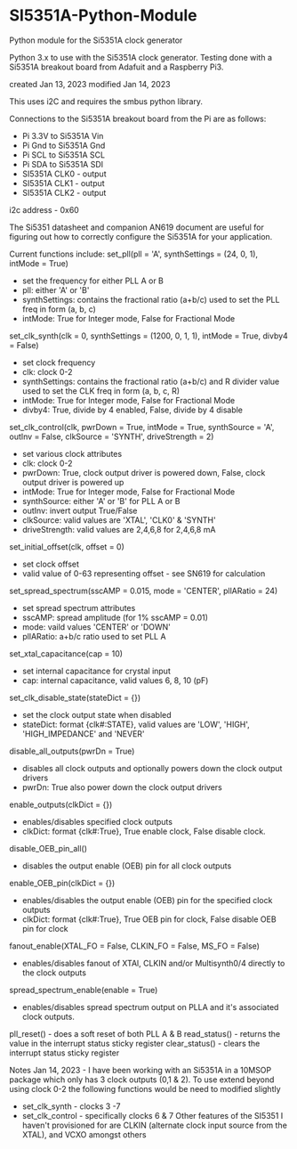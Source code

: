 # SI5351A-Python-Module
Python module for the Si5351A clock generator

Python 3.x to use with the Si5351A clock generator. Testing done with a Si5351A breakout
 board from Adafuit and a Raspberry Pi3.

created Jan 13, 2023
modified Jan 14, 2023

This uses i2C and requires the smbus python library.

Connections to the Si5351A breakout board from the Pi are as follows:
- Pi 3.3V to Si5351A Vin
- Pi Gnd to Si5351A Gnd
- Pi SCL to Si5351A SCL
- Pi SDA to Si5351A SDI
- SI5351A CLK0 - output
- SI5351A CLK1 - output
- SI5351A CLK2 - output

i2c address - 0x60

The Si5351 datasheet and companion AN619 document are useful for figuring out how to correctly configure the Si5351A for your application.

Current functions include:
set_pll(pll = 'A', synthSettings = (24, 0, 1), intMode = True)
- set the frequency for either PLL A or B
- pll: either 'A' or 'B'
- synthSettings: contains the fractional ratio (a+b/c) used to set the PLL freq in form (a, b, c)
- intMode: True for Integer mode, False for Fractional Mode

set_clk_synth(clk = 0, synthSettings = (1200, 0, 1, 1), intMode = True, divby4 = False)
- set clock frequency
- clk: clock 0-2
- synthSettings: contains the fractional ratio (a+b/c) and R divider value used to set the CLK freq in form (a, b, c, R)
- intMode: True for Integer mode, False for Fractional Mode
- divby4: True, divide by 4 enabled, False, divide by 4 disable

set_clk_control(clk, pwrDown = True, intMode = True, synthSource = 'A', outInv = False, clkSource = 'SYNTH', driveStrength = 2)
- set various clock attributes
- clk: clock 0-2
- pwrDown: True, clock output driver is powered down, False, clock output driver is powered up
- intMode: True for Integer mode, False for Fractional Mode
- synthSource: either 'A' or 'B' for PLL A or B
- outInv: invert output True/False
- clkSource: valid values are 'XTAL', 'CLK0' & 'SYNTH'
- driveStrength: valid values are 2,4,6,8 for 2,4,6,8 mA 

set_initial_offset(clk, offset = 0)
- set clock offset
- valid value of 0-63 representing offset - see SN619 for calculation

set_spread_spectrum(sscAMP = 0.015, mode = 'CENTER', pllARatio = 24) 
- set spread spectrum attributes
- sscAMP: spread amplitude (for 1% sscAMP = 0.01)
- mode: vaild values 'CENTER' or 'DOWN'
- pllARatio: a+b/c ratio used to set PLL A

set_xtal_capacitance(cap = 10) 
- set internal capacitance for crystal input
- cap: internal capacitance, valid values 6, 8, 10 (pF)

set_clk_disable_state(stateDict = {})
- set the clock output state when disabled
- stateDict: format {clk#:STATE}, valid values are 'LOW', 'HIGH', 'HIGH_IMPEDANCE' and 'NEVER'

disable_all_outputs(pwrDn = True) 
- disables all clock outputs and optionally powers down the clock output drivers
- pwrDn: True also power down the clock output drivers

enable_outputs(clkDict = {})
- enables/disables specified clock outputs
- clkDict: format {clk#:True}, True enable clock, False disable clock.

disable_OEB_pin_all() 
- disables the output enable (OEB) pin for all clock outputs

enable_OEB_pin(clkDict = {})
- enables/disables the output enable (OEB) pin for the specified clock outputs
- clkDict: format {clk#:True}, True OEB pin for clock, False disable OEB pin for clock

fanout_enable(XTAL_FO = False, CLKIN_FO = False, MS_FO = False)
- enables/disables fanout of XTAl, CLKIN and/or Multisynth0/4 directly to the clock outputs

spread_spectrum_enable(enable = True)
- enables/disables spread spectrum output on PLLA and it's associated clock outputs.

pll_reset() - does a soft reset of both PLL A & B
read_status() - returns the value in the interrupt status sticky register
clear_status() - clears the interrupt status sticky register

Notes
Jan 14, 2023 - I have been working with an Si5351A in a 10MSOP package which only has 3 clock outputs (0,1 & 2). To use extend beyond using clock 0-2 the following functions would be need to modified slightly
- set_clk_synth - clocks 3 -7
- set_clk_control - specifically clocks 6 & 7
Other features of the SI5351 I haven't provisioned for are CLKIN (alternate clock input source from the XTAL), and VCXO amongst others


